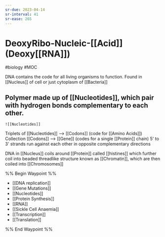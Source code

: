 ```yaml
---
sr-due: 2023-04-14
sr-interval: 41
sr-ease: 265
---
```

# DeoxyRibo-Nucleic-[[Acid]] (Deoxy[[RNA]])
#biology #MOC 

DNA contains the code for all living organisms to function.
Found in [[Nucleus]] of cell or just cytoplasm of [[Bacteria]]

Polymer made up of [[Nucleotides]], which pair with hydrogen bonds complementary to each other. 
-
	![[Nucleotides]]

Triplets of [[Nucleotides]] --> [[Codons]] (code for [[Amino Acids]])
Collection [[Codons]] --> [[Gene]] (codes for a single [[Protein]] chain)
5' to 3' strands run against each other in opposite complementary directions

DNA in [[Nucleus]] coils around [[Protein]] called [[histines]] which further coil into beaded threadlike structure known as [[Chromatin]], which are then coiled into [[Chromosomes]]

%% Begin Waypoint %%
- [[DNA replication]]
- [[Gene Mutations]]
- [[Nucleotides]]
- [[Protein Synthesis]]
- [[RNA]]
- [[Sickle Cell Anaemia]]
- [[Transcription]]
- [[Translation]]

%% End Waypoint %%
